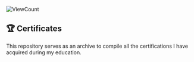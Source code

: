 ![ViewCount](https://views.whatilearened.today/views/github/rad719/Certificate.svg?cache=remove)


## 🏆 Certificates 
This repository serves as an archive to compile all the certifications I have acquired during my education.
